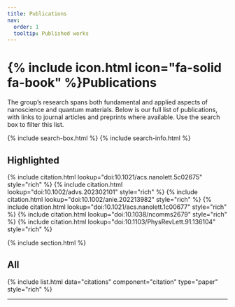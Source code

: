 ```yaml
---
title: Publications
nav:
  order: 1
  tooltip: Published works
---
```


# {% include icon.html icon="fa-solid fa-book" %}Publications

The group’s research spans both fundamental and applied aspects of nanoscience and quantum materials. Below is our full list of publications, with links to journal articles and preprints where available. Use the search box to filter this list. 

{% include search-box.html %}
{% include search-info.html %}

## Highlighted

{% include citation.html lookup="doi:10.1021/acs.nanolett.5c02675" style="rich" %}
{% include citation.html lookup="doi:10.1002/advs.202302101" style="rich" %}
{% include citation.html lookup="doi:10.1002/anie.202213982" style="rich" %}
{% include citation.html lookup="doi:10.1021/acs.nanolett.1c00677" style="rich" %}
{% include citation.html lookup="doi:10.1038/ncomms2679" style="rich" %}
{% include citation.html lookup="doi:10.1103/PhysRevLett.91.136104" style="rich" %}

{% include section.html %}

## All

{% include list.html data="citations" component="citation" type="paper" style="rich" %}

---

